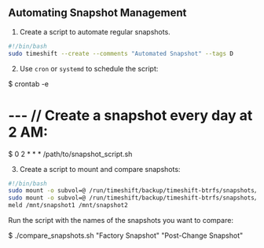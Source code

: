## Automating Snapshot Management

1. Create a script to automate regular snapshots.

```bash
#!/bin/bash
sudo timeshift --create --comments "Automated Snapshot" --tags D
```


2. Use `cron` or `systemd` to schedule the script:

$ crontab -e

# --- // Create a snapshot every day at 2 AM:
$ 0 2 * * * /path/to/snapshot_script.sh


3. Create a script to mount and compare snapshots:

```bash
#!/bin/bash
sudo mount -o subvol=@ /run/timeshift/backup/timeshift-btrfs/snapshots/$1/ /mnt/snapshot1
sudo mount -o subvol=@ /run/timeshift/backup/timeshift-btrfs/snapshots/$2/ /mnt/snapshot2
meld /mnt/snapshot1 /mnt/snapshot2
```

Run the script with the names of the snapshots you want to compare:

$ ./compare_snapshots.sh "Factory Snapshot" "Post-Change Snapshot"

